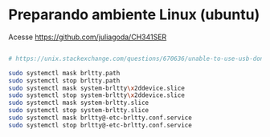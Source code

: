 


# Preparando ambiente Linux (ubuntu)

Acesse https://github.com/juliagoda/CH341SER

```sh

# https://unix.stackexchange.com/questions/670636/unable-to-use-usb-dongle-based-on-usb-serial-converter-chip

sudo systemctl mask brltty.path
sudo systemctl stop brltty.path
sudo systemctl mask system-brltty\x2ddevice.slice
sudo systemctl stop system-brltty\x2ddevice.slice
sudo systemctl mask system-brltty.slice
sudo systemctl stop system-brltty.slice
sudo systemctl mask brltty@-etc-brltty.conf.service
sudo systemctl stop brltty@-etc-brltty.conf.service


```
